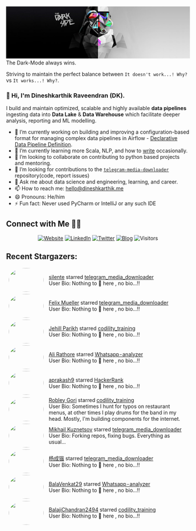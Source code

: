 ![](https://github.com/Dineshkarthik/Dineshkarthik/blob/master/assets/cover.jpg)
The Dark-Mode always wins.

Striving to maintain the perfect balance between `It doesn't work...! Why?` vs `It works...! Why?`.

### 👋 Hi, I'm Dineshkarthik Raveendran (DK).

I build and maintain optimized, scalable and highly available **data pipelines** ingesting data into **Data Lake** & **Data Warehouse** which facilitate deeper analysis, reporting and ML modelling.


- 🔭 I’m currently working on building and improving a configuration-based format for managing complex data pipelines in Airflow - [Declarative Data Pipeline Definition](https://www.thoughtworks.com/de/radar/techniques?blipid=202005084).
- 🌱 I’m currently learning more Scala, NLP, and how to [write](https://medium.com/@dineshkarthik.r) occasionally.
- 👯 I’m looking to collaborate on contributing to python based projects and mentoring.
- 🤔 I’m looking for contributions to the [`telegram-media-downloader`](https://github.com/Dineshkarthik/telegram_media_downloader) repository(code, report issues) 
- 💬 Ask me about data science and engineering, learning, and career.
- 📫 How to reach me: [hello@dineshkarthik.me](mailto:hello@dineshkarthik.me)
- 😄 Pronouns: He/him
- ⚡ Fun fact: Never used PyCharm or IntelliJ or any such IDE

## Connect with Me 🤝🏻

<p align="center">
<a href="https://dineshkarthik.me"><img alt="Website" src="https://img.shields.io/badge/Website-dineshkarthik.me-blue?style=flat&logo=google-chrome"></a>
<a href="https://www.linkedin.com/in/dineshkarthik-r/"><img alt="LinkedIn" src="https://img.shields.io/badge/LinkedIN-Dineshkarthik%20Raveendran-blue?style=flat&logo=linkedin"></a>
<a href="https://twitter.com/Dineshkarthik_R"><img alt="Twitter" src="https://img.shields.io/badge/Twitter-Dineshkarthik%20R-blue?style=flat&logo=twitter"></a>
<a href="https://medium.com/@dineshkarthik.r"><img alt="Blog" src="https://img.shields.io/badge/Medium-Dineshkarthik%20Raveendran-blue?style=flat&logo=medium"></a>
<img alt="Visitors" src="https://visitor-badge.laobi.icu/badge?page_id=Dineshkarthik">
</p>


## Recent Stargazers:

<table cellspacing="0" cellpadding="0" style="border: none;">
  <tbody cellspacing="0" cellpadding="0" style="border: none;">
    <tr style="border: none;">
      <td style="border: none">
        <a href="https://github.com/silente">
          <img
            style="border-radius: 50%;"
            align="left"
            src="https://avatars3.githubusercontent.com/u/65735009?v=4"
            width="96"
            height="65"
          />
        </a>
      </td>
      <td style="border: none">
        <div>
          <a href="https://github.com/silente">silente</a> 
          starred <a href="https://github.com/Dineshkarthik/telegram_media_downloader">telegram_media_downloader</a>
        </div>
        <div>
          User Bio: Nothing to 👀 here , no bio...!!
        </div>
      </td>
    </tr>
    <tr style="border: none;">
      <td style="border: none">
        <a href="https://github.com/femueller">
          <img
            style="border-radius: 50%;"
            align="left"
            src="https://avatars3.githubusercontent.com/u/8818789?u=a013e33528c7462f29bd6bfddea148a9da87c83b&v=4"
            width="96"
            height="65"
          />
        </a>
      </td>
      <td style="border: none">
        <div>
          <a href="https://github.com/femueller">Felix Mueller</a> 
          starred <a href="https://github.com/Dineshkarthik/telegram_media_downloader">telegram_media_downloader</a>
        </div>
        <div>
          User Bio: Nothing to 👀 here , no bio...!!
        </div>
      </td>
    </tr>
    <tr style="border: none;">
      <td style="border: none">
        <a href="https://github.com/JP-MRPhys">
          <img
            style="border-radius: 50%;"
            align="left"
            src="https://avatars0.githubusercontent.com/u/10104388?u=20f0a9f0e5b6b385f1ebea252990d58ade0ff1f0&v=4"
            width="96"
            height="65"
          />
        </a>
      </td>
      <td style="border: none">
        <div>
          <a href="https://github.com/JP-MRPhys">Jehill Parikh</a> 
          starred <a href="https://github.com/Dineshkarthik/codility_training">codility_training</a>
        </div>
        <div>
          User Bio: Nothing to 👀 here , no bio...!!
        </div>
      </td>
    </tr>
    <tr style="border: none;">
      <td style="border: none">
        <a href="https://github.com/ali1rathore">
          <img
            style="border-radius: 50%;"
            align="left"
            src="https://avatars1.githubusercontent.com/u/6736767?u=c4b9be6368a225dc4403927499dfea2e83367fc0&v=4"
            width="96"
            height="65"
          />
        </a>
      </td>
      <td style="border: none">
        <div>
          <a href="https://github.com/ali1rathore">Ali Rathore</a> 
          starred <a href="https://github.com/Dineshkarthik/Whatsapp-analyzer">Whatsapp-analyzer</a>
        </div>
        <div>
          User Bio: Nothing to 👀 here , no bio...!!
        </div>
      </td>
    </tr>
    <tr style="border: none;">
      <td style="border: none">
        <a href="https://github.com/aprakash9">
          <img
            style="border-radius: 50%;"
            align="left"
            src="https://avatars2.githubusercontent.com/u/45340018?v=4"
            width="96"
            height="65"
          />
        </a>
      </td>
      <td style="border: none">
        <div>
          <a href="https://github.com/aprakash9">aprakash9</a> 
          starred <a href="https://github.com/Dineshkarthik/HackerRank">HackerRank</a>
        </div>
        <div>
          User Bio: Nothing to 👀 here , no bio...!!
        </div>
      </td>
    </tr>
    <tr style="border: none;">
      <td style="border: none">
        <a href="https://github.com/ro6ley">
          <img
            style="border-radius: 50%;"
            align="left"
            src="https://avatars0.githubusercontent.com/u/8082197?u=19aa1f5a36240070ae9708ab8c3d268c1167d570&v=4"
            width="96"
            height="65"
          />
        </a>
      </td>
      <td style="border: none">
        <div>
          <a href="https://github.com/ro6ley">Robley Gori</a> 
          starred <a href="https://github.com/Dineshkarthik/codility_training">codility_training</a>
        </div>
        <div>
          User Bio: Sometimes I hunt for typos on restaurant menus, at other times I play drums for the band in my head. Mostly, I'm building components for the internet.
        </div>
      </td>
    </tr>
    <tr style="border: none;">
      <td style="border: none">
        <a href="https://github.com/mishailovic">
          <img
            style="border-radius: 50%;"
            align="left"
            src="https://avatars0.githubusercontent.com/u/41520056?u=7deed689d8f523ffaa35e3612d370310d097b66c&v=4"
            width="96"
            height="65"
          />
        </a>
      </td>
      <td style="border: none">
        <div>
          <a href="https://github.com/mishailovic">Mikhail Kuznetsov</a> 
          starred <a href="https://github.com/Dineshkarthik/telegram_media_downloader">telegram_media_downloader</a>
        </div>
        <div>
          User Bio: Forking repos, fixing bugs. Everything as usual...
        </div>
      </td>
    </tr>
    <tr style="border: none;">
      <td style="border: none">
        <a href="https://github.com/asjdf">
          <img
            style="border-radius: 50%;"
            align="left"
            src="https://avatars0.githubusercontent.com/u/22193008?u=667811a82ffcbea3d1c99736b70ee3f553a8b4f7&v=4"
            width="96"
            height="65"
          />
        </a>
      </td>
      <td style="border: none">
        <div>
          <a href="https://github.com/asjdf">杨成锴</a> 
          starred <a href="https://github.com/Dineshkarthik/telegram_media_downloader">telegram_media_downloader</a>
        </div>
        <div>
          User Bio: Nothing to 👀 here , no bio...!!
        </div>
      </td>
    </tr>
    <tr style="border: none;">
      <td style="border: none">
        <a href="https://github.com/BalaVenkat29">
          <img
            style="border-radius: 50%;"
            align="left"
            src="https://avatars2.githubusercontent.com/u/8806717?u=dd5e6031a5821aab60007fd899424a673b2ded5a&v=4"
            width="96"
            height="65"
          />
        </a>
      </td>
      <td style="border: none">
        <div>
          <a href="https://github.com/BalaVenkat29">BalaVenkat29</a> 
          starred <a href="https://github.com/Dineshkarthik/Whatsapp-analyzer">Whatsapp-analyzer</a>
        </div>
        <div>
          User Bio: Nothing to 👀 here , no bio...!!
        </div>
      </td>
    </tr>
    <tr style="border: none;">
      <td style="border: none">
        <a href="https://github.com/BalajiChandran2494">
          <img
            style="border-radius: 50%;"
            align="left"
            src="https://avatars0.githubusercontent.com/u/68539473?v=4"
            width="96"
            height="65"
          />
        </a>
      </td>
      <td style="border: none">
        <div>
          <a href="https://github.com/BalajiChandran2494">BalajiChandran2494</a> 
          starred <a href="https://github.com/Dineshkarthik/codility_training">codility_training</a>
        </div>
        <div>
          User Bio: Nothing to 👀 here , no bio...!!
        </div>
      </td>
    </tr>
    
  </tbody>
</table>